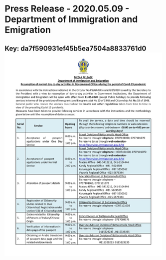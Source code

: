 # Press Release - 2020.05.09 - Department of Immigration and Emigration 
Key: da7f590931ef45b5ea7504a8833761d0 
![img](img/da7f590931ef45b5ea7504a8833761d0.jpg)
---
```

```

